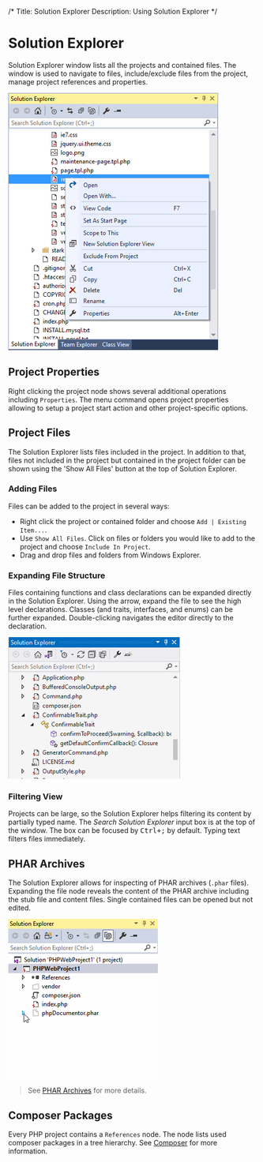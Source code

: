 /*
Title: Solution Explorer
Description: Using Solution Explorer
*/

# Solution Explorer

Solution Explorer window lists all the projects and contained files. The window is used to navigate to files, include/exclude files from the project, manage project references and properties.

![Solution Explorer](imgs/solution-explorer.png)

## Project Properties

Right clicking the project node shows several additional operations including `Properties`. The menu command opens project properties allowing to setup a project start action and other project-specific options.

## Project Files

The Solution Explorer lists files included in the project. In addition to that, files not included in the project but contained in the project folder can be shown using the 'Show All Files' button at the top of Solution Explorer.

### Adding Files

Files can be added to the project in several ways:

- Right click the project or contained folder and choose `Add | Existing Item...`.
- Use `Show All Files`. Click on files or folders you would like to add to the project and choose `Include In Project`.
- Drag and drop files and folders from Windows Explorer.

### Expanding File Structure

Files containing functions and class declarations can be expanded directly in the Solution Explorer. Using the arrow, expand the file to see the high level declarations. Classes (and traits, interfaces, and enums) can be further expanded. Double-clicking navigates the editor directly to the declaration.

![expand php file in solution explorer](imgs/expand-php-file.gif)

### Filtering View

Projects can be large, so the Solution Explorer helps filtering its content by partially typed name. The *Search Solution Explorer* input box is at the top of the window. The box can be focused by <kbd>Ctrl+;</kbd> by default. Typing text filters files immediately.

## PHAR Archives

The Solution Explorer allows for inspecting of PHAR archives (`.phar` files). Expanding the file node reveals the content of the PHAR archive including the stub file and content files. Single contained files can be opened but not edited.

![PHAR inspector](imgs/phar-inspector.gif)

> See [PHAR Archives](phar) for more details.

## Composer Packages

Every PHP project contains a `References` node. The node lists used composer packages in a tree hierarchy. See [Composer](http://docs.devsense.com/project/composer) for more information.
